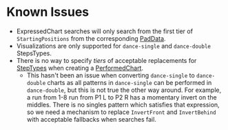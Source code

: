 # Known Issues

- ExpressedChart searches will only search from the first tier of `StartingPositions` from the corresponding [PadData](PadData.md).
- Visualizations are only supported for `dance-single` and `dance-double` StepsTypes.
- There is no way to specify *tiers* of acceptable replacements for [StepTypes](StepTypes.md) when creating a [PerformedChart](PerformedChart.md).
	- This hasn't been an issue when converting `dance-single` to `dance-double` charts as all patterns in `dance-single` can be performed in `dance-double`, but this is not true the other way around. For example, a run from 1-8 run from P1 L to P2 R has a momentary invert on the middles. There is no singles pattern which satisfies that expression, so we need a mechanism to replace `InvertFront` and `InvertBehind` with acceptable fallbacks when searches fail.